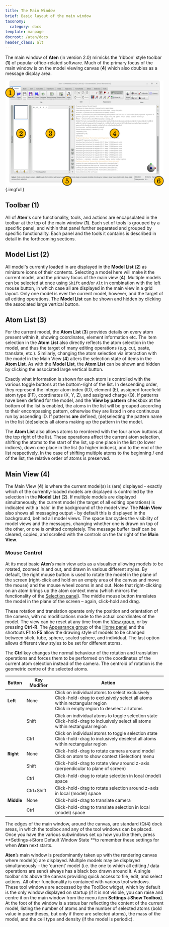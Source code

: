 ```yaml
---
title: The Main Window
brief: Basic layout of the main window
taxonomy:
  category: docs
template: manpage
docroot: /aten/docs
header_class: alt
---
```


The main window of **Aten** (in version 2.0) mimicks the 'ribbon' style toolbar (**1**) of popular office-related software. Much of the primary focus of the main window is on the model viewing canvas (**4**) which also doubles as a message display area.

![The Main Window](mainwindow_annotated.png){.imgfull}

## Toolbar (1)

All of **Aten**'s core functionality, tools, and actions are encapsulated in the toolbar at the top of the main window (**1**). Each set of tools is grouped by a specific panel, and within that panel further separated and grouped by specific functionality. Each panel and the tools it contains is described in detail in the forthcoming sections.

## Model List (2)

All model's currently loaded in are displayed in the **Model List** (**2**) as miniature icons of their contents. Selecting a model here will make it the current model, and the primary focus of the main view (**4**). Multiple models can be selected at once using `Shift` and/or `Alt` in combination with the left mouse button, in which case all are displayed in the main view in a grid layout. Only one model is ever the current model, however, and the target of all editing operations. The **Model List** can be shown and hidden by clicking the associated large vertical button.

## Atom List (3)

For the current model, the **Atom List** (**3**) provides details on every atom present within it, showing coordinates, element information etc. The item selection in the **Atom List** also directly reflects the atom selection in the model, and thus the target of many editing operations (e.g. cut, paste, translate, etc.). Similarly, changing the atom selection via interaction with the model in the Main View (**4**) alters the selection state of items in the **Atom List**. As with the **Model List**, the **Atom List** can be shown and hidden by clicking the associated large vertical button.

Exactly what information is shown for each atom is controlled with the various toggle buttons at the bottom-right of the list. In descending order, they represent the integer atom index (ID), element (E), assigned forcefield atom type (FF), coordinates (X, Y, Z), and assigned charge (Q). If patterns have been defined for the model, and the **View by pattern** checkbox at the bottom of the list is enabled, the atoms in the list will be grouped according to their encompassing pattern, otherwise they are listed in one continuous run by ascending ID. If patterns **are** defined, (de)selecting the pattern name in the list (de)selects all atoms making up the pattern in the model.

The **Atom List** also allows atoms to reordered with the four arrow buttons at the top right of the list. These operations affect the current atom selection, shifting the atoms to the start of the list, up one place in the list (to lower indices), down one place in the list (to higher indices), and to the end of the list respectively. In the case of shifting multiple atoms to the beginning / end of the list, the relative order of atoms is preserved.

## Main View (4)

The Main View (**4**) is where the current model(s) is (are) displayed - exactly which of the currently-loaded models are displayed is controlled by the selection in the **Model List** (**2**). If multiple models are displayed simultaneously, the current model (the target of all editing operations) is indicated with a 'halo' in the background of the model view. The **Main View** also shows all messaging output - by default this is displayed in the background, behind all model views. The space bar cycles the visibility of model views and the messages, changing whether one is drawn on top of the other, or one is omitted completely. The message buffer itself can be cleared, copied, and scrolled with the controls on the far right of the **Main View**.

### Mouse Control

At its most basic **Aten**’s main view acts as a visualiser allowing models to be rotated, zoomed in and out, and drawn in various different styles. By default, the right mouse button is used to rotate the model in the plane of the screen (right-click and hold on an empty area of the canvas and move the mouse) and the mouse wheel zooms in and out. Note that right-clicking on an atom brings up the atom context menu (which mirrors the functionality of the [Selection panel](/aten/docs/gui/selection)). The middle mouse button translates the model in the plane of the screen – again, click-hold and drag.

These rotation and translation operate only the position and orientation of the camera, with no modifications made to the actual coordinates of the model. The view can be reset at any time from the [View group](/aten/docs/gui/home#view), or by pressing **Ctrl-R**. The [Appearance group](/aten/docs/gui/home#appearance) of the [Home panel](/aten/docs/gui/home) and the shortcuts **F1** to **F5** allow the drawing style of models to be changed between stick, tube, sphere, scaled sphere, and individual. The last option allows different view styles to be set for different atoms.

The **Ctrl** key changes the normal behaviour of the rotation and translation operations and forces them to be performed on the coordinates of the current atom selection instead of the camera. The centroid of rotation is the geometric centre of the selected atoms.

| Button | Key Modifier | Action |
|--------|--------------|--------|
| **Left** | None | Click on individual atoms to select exclusively <br/> Click-hold-drag to exclusively select all atoms within rectangular region <br/> Click in empty region to deselect all atoms |
|          | Shift | Click on individual atoms to toggle selection state <br/> Click-hold-drag to inclusively select all atoms within rectangular region |
|          | Ctrl | Click on individual atoms to toggle selection state <br/> Click-hold-drag to inclusively deselect all atoms within rectangular region |
| **Right** | None | Click-hold-drag to rotate camera around model <br/> Click on atom to show context (Selection) menu |
|           | Shift | Click-hold-drag to rotate view around z-axis (perpendicular to plane of screen) |
|           | Ctrl | Click-hold-drag to rotate selection in local (model) space |
|           | Ctrl+Shift | Click-hold-drag to rotate selection around z-axis in local (model) space |
| **Middle** | None | Click-hold-drag to translate camera |
|            | Ctrl | Click-hold-drag to translate selection in local (model) space |

The edges of the main window, around the canvas, are standard (Qt4) dock areas, in which the toolbox and any of the tool windows can be placed. Once you have the various subwindows set up how you like them, press **Settings→Store Default Window State **to remember these settings for when **Aten** next starts.


**Aten**’s main window is predominantly taken up with the rendering canvas where model(s) are displayed. Multiple models may be displayed simultaneously – the ‘current’ model (i.e. the one to which all editing / data operations are send) always has a black box drawn around it. A single toolbar sits above the canvas providing quick access to file, edit, and select actions. All other functionality is contained with various tool windows. These tool windows are accessed by the ToolBox widget, which by default is the only window displayed on startup (if it is not visible, you can raise and centre it on the main window from the menu item **Settings→Show Toolbox**). At the foot of the window is a status bar reflecting the content of the current model, listing the number of atoms and the number of selected atoms (bold value in parentheses, but only if there are selected atoms), the mass of the model, and the cell type and density (if the model is periodic).
